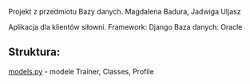 Projekt z przedmiotu Bazy danych.
Magdalena Badura, Jadwiga Uljasz

Aplikacja dla klientów siłowni.
Framework: Django
Baza danych: Oracle

## Struktura:

[models.py](.gym.models.py) - modele Trainer, Classes, Profile



